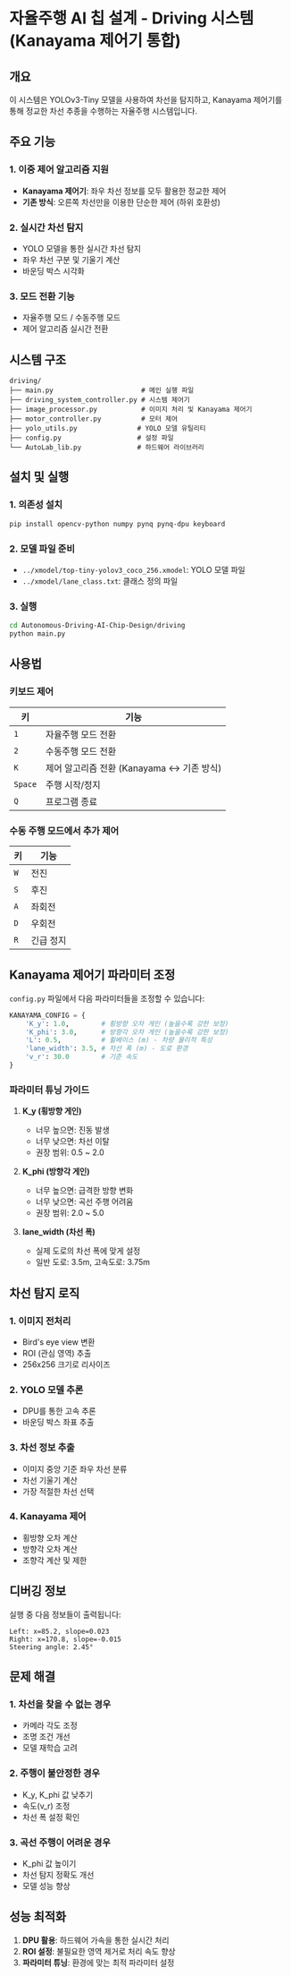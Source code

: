 # 자율주행 AI 칩 설계 - Driving 시스템 (Kanayama 제어기 통합)

## 개요

이 시스템은 YOLOv3-Tiny 모델을 사용하여 차선을 탐지하고, Kanayama 제어기를 통해 정교한 차선 추종을 수행하는 자율주행 시스템입니다.

## 주요 기능

### 1. 이중 제어 알고리즘 지원
- **Kanayama 제어기**: 좌우 차선 정보를 모두 활용한 정교한 제어
- **기존 방식**: 오른쪽 차선만을 이용한 단순한 제어 (하위 호환성)

### 2. 실시간 차선 탐지
- YOLO 모델을 통한 실시간 차선 탐지
- 좌우 차선 구분 및 기울기 계산
- 바운딩 박스 시각화

### 3. 모드 전환 기능
- 자율주행 모드 / 수동주행 모드
- 제어 알고리즘 실시간 전환

## 시스템 구조

```
driving/
├── main.py                      # 메인 실행 파일
├── driving_system_controller.py # 시스템 제어기
├── image_processor.py           # 이미지 처리 및 Kanayama 제어기
├── motor_controller.py          # 모터 제어
├── yolo_utils.py               # YOLO 모델 유틸리티
├── config.py                   # 설정 파일
└── AutoLab_lib.py              # 하드웨어 라이브러리
```

## 설치 및 실행

### 1. 의존성 설치
```bash
pip install opencv-python numpy pynq pynq-dpu keyboard
```

### 2. 모델 파일 준비
- `../xmodel/top-tiny-yolov3_coco_256.xmodel`: YOLO 모델 파일
- `../xmodel/lane_class.txt`: 클래스 정의 파일

### 3. 실행
```bash
cd Autonomous-Driving-AI-Chip-Design/driving
python main.py
```

## 사용법

### 키보드 제어

| 키 | 기능 |
|---|---|
| `1` | 자율주행 모드 전환 |
| `2` | 수동주행 모드 전환 |
| `K` | 제어 알고리즘 전환 (Kanayama ↔ 기존 방식) |
| `Space` | 주행 시작/정지 |
| `Q` | 프로그램 종료 |

### 수동 주행 모드에서 추가 제어

| 키 | 기능 |
|---|---|
| `W` | 전진 |
| `S` | 후진 |
| `A` | 좌회전 |
| `D` | 우회전 |
| `R` | 긴급 정지 |

## Kanayama 제어기 파라미터 조정

`config.py` 파일에서 다음 파라미터들을 조정할 수 있습니다:

```python
KANAYAMA_CONFIG = {
    'K_y': 1.0,        # 횡방향 오차 게인 (높을수록 강한 보정)
    'K_phi': 3.0,      # 방향각 오차 게인 (높을수록 강한 보정)
    'L': 0.5,          # 휠베이스 (m) - 차량 물리적 특성
    'lane_width': 3.5, # 차선 폭 (m) - 도로 환경
    'v_r': 30.0        # 기준 속도
}
```

### 파라미터 튜닝 가이드

1. **K_y (횡방향 게인)**
   - 너무 높으면: 진동 발생
   - 너무 낮으면: 차선 이탈
   - 권장 범위: 0.5 ~ 2.0

2. **K_phi (방향각 게인)**
   - 너무 높으면: 급격한 방향 변화
   - 너무 낮으면: 곡선 주행 어려움
   - 권장 범위: 2.0 ~ 5.0

3. **lane_width (차선 폭)**
   - 실제 도로의 차선 폭에 맞게 설정
   - 일반 도로: 3.5m, 고속도로: 3.75m

## 차선 탐지 로직

### 1. 이미지 전처리
- Bird's eye view 변환
- ROI (관심 영역) 추출
- 256x256 크기로 리사이즈

### 2. YOLO 모델 추론
- DPU를 통한 고속 추론
- 바운딩 박스 좌표 추출

### 3. 차선 정보 추출
- 이미지 중앙 기준 좌우 차선 분류
- 차선 기울기 계산
- 가장 적절한 차선 선택

### 4. Kanayama 제어
- 횡방향 오차 계산
- 방향각 오차 계산
- 조향각 계산 및 제한

## 디버깅 정보

실행 중 다음 정보들이 출력됩니다:

```
Left: x=85.2, slope=0.023
Right: x=170.8, slope=-0.015
Steering angle: 2.45°
```

## 문제 해결

### 1. 차선을 찾을 수 없는 경우
- 카메라 각도 조정
- 조명 조건 개선
- 모델 재학습 고려

### 2. 주행이 불안정한 경우
- K_y, K_phi 값 낮추기
- 속도(v_r) 조정
- 차선 폭 설정 확인

### 3. 곡선 주행이 어려운 경우
- K_phi 값 높이기
- 차선 탐지 정확도 개선
- 모델 성능 향상

## 성능 최적화

1. **DPU 활용**: 하드웨어 가속을 통한 실시간 처리
2. **ROI 설정**: 불필요한 영역 제거로 처리 속도 향상
3. **파라미터 튜닝**: 환경에 맞는 최적 파라미터 설정
